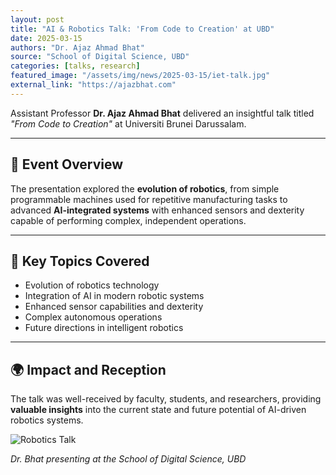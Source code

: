 ```yaml
---
layout: post
title: "AI & Robotics Talk: 'From Code to Creation' at UBD"
date: 2025-03-15
authors: "Dr. Ajaz Ahmad Bhat"
source: "School of Digital Science, UBD"
categories: [talks, research]
featured_image: "/assets/img/news/2025-03-15/iet-talk.jpg"
external_link: "https://ajazbhat.com"
---
```


Assistant Professor **Dr. Ajaz Ahmad Bhat** delivered an insightful talk titled *"From Code to Creation"* at Universiti Brunei Darussalam.  

---

## 🎤 Event Overview  

The presentation explored the **evolution of robotics**, from simple programmable machines used for repetitive manufacturing tasks to advanced **AI-integrated systems** with enhanced sensors and dexterity capable of performing complex, independent operations.  

---

## 📌 Key Topics Covered  

- Evolution of robotics technology  
- Integration of AI in modern robotic systems  
- Enhanced sensor capabilities and dexterity  
- Complex autonomous operations  
- Future directions in intelligent robotics  

---

## 🌍 Impact and Reception  

The talk was well-received by faculty, students, and researchers, providing **valuable insights** into the current state and future potential of AI-driven robotics systems.  

![Robotics Talk](/assets/img/news/2025-03-15/iet-talk.jpeg)  

*Dr. Bhat presenting at the School of Digital Science, UBD*  
